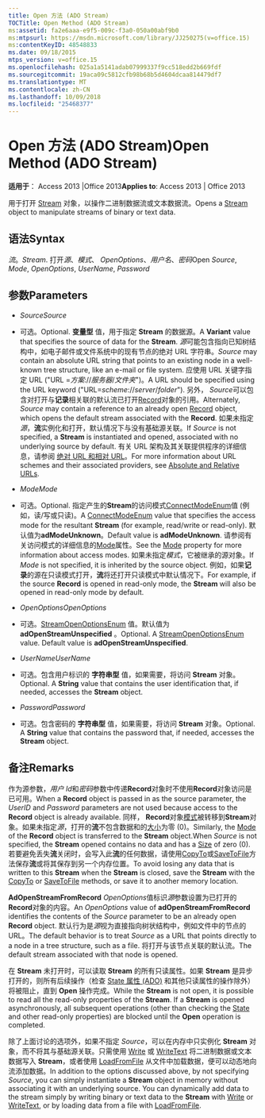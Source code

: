 ```yaml
---
title: Open 方法 (ADO Stream)
TOCTitle: Open Method (ADO Stream)
ms:assetid: fa2e6aaa-e9f5-009c-f3a0-050a00abf9b0
ms:mtpsurl: https://msdn.microsoft.com/library/JJ250275(v=office.15)
ms:contentKeyID: 48548833
ms.date: 09/18/2015
mtps_version: v=office.15
ms.openlocfilehash: 025a1a5141adab07999337f9cc518edd2b669fdf
ms.sourcegitcommit: 19aca09c5812cfb98b68b5d4604dcaa814479df7
ms.translationtype: MT
ms.contentlocale: zh-CN
ms.lasthandoff: 10/09/2018
ms.locfileid: "25468377"
---
```

# <a name="open-method-ado-stream"></a><span data-ttu-id="f55f4-102">Open 方法 (ADO Stream)</span><span class="sxs-lookup"><span data-stu-id="f55f4-102">Open Method (ADO Stream)</span></span>


<span data-ttu-id="f55f4-103">**适用于**： Access 2013 |Office 2013</span><span class="sxs-lookup"><span data-stu-id="f55f4-103">**Applies to**: Access 2013 | Office 2013</span></span>


<span data-ttu-id="f55f4-104">用于打开 [Stream](stream-object-ado.md) 对象，以操作二进制数据流或文本数据流。</span><span class="sxs-lookup"><span data-stu-id="f55f4-104">Opens a [Stream](stream-object-ado.md) object to manipulate streams of binary or text data.</span></span>

## <a name="syntax"></a><span data-ttu-id="f55f4-105">语法</span><span class="sxs-lookup"><span data-stu-id="f55f4-105">Syntax</span></span>

<span data-ttu-id="f55f4-106">*流*。</span><span class="sxs-lookup"><span data-stu-id="f55f4-106">*Stream*.</span></span> <span data-ttu-id="f55f4-107">打开*源*、*模式*、 *OpenOptions*、*用户名*、*密码*</span><span class="sxs-lookup"><span data-stu-id="f55f4-107">Open *Source*, *Mode*, *OpenOptions*, *UserName*, *Password*</span></span>

## <a name="parameters"></a><span data-ttu-id="f55f4-108">参数</span><span class="sxs-lookup"><span data-stu-id="f55f4-108">Parameters</span></span>

  - <span data-ttu-id="f55f4-109">*Source*</span><span class="sxs-lookup"><span data-stu-id="f55f4-109">*Source*</span></span>

  - <span data-ttu-id="f55f4-110">可选。</span><span class="sxs-lookup"><span data-stu-id="f55f4-110">Optional.</span></span> <span data-ttu-id="f55f4-111">**变量型** 值，用于指定 **Stream** 的数据源。</span><span class="sxs-lookup"><span data-stu-id="f55f4-111">A **Variant** value that specifies the source of data for the **Stream**.</span></span> <span data-ttu-id="f55f4-112">*源*可能包含指向已知树结构中，如电子邮件或文件系统中的现有节点的绝对 URL 字符串。</span><span class="sxs-lookup"><span data-stu-id="f55f4-112">*Source* may contain an absolute URL string that points to an existing node in a well-known tree structure, like an e-mail or file system.</span></span> <span data-ttu-id="f55f4-113">应使用 URL 关键字指定 URL ("URL =*方案*://*服务器*/*文件夹*")。</span><span class="sxs-lookup"><span data-stu-id="f55f4-113">A URL should be specified using the URL keyword ("URL=*scheme*://*server*/*folder*").</span></span> <span data-ttu-id="f55f4-114">另外， *Source*可以包含对打开与**记录**相关联的默认流已打开[Record](record-object-ado.md)对象的引用。</span><span class="sxs-lookup"><span data-stu-id="f55f4-114">Alternately, *Source* may contain a reference to an already open [Record](record-object-ado.md) object, which opens the default stream associated with the **Record**.</span></span> <span data-ttu-id="f55f4-115">如果未指定*源*，**流**实例化和打开，默认情况下与没有基础源关联。</span><span class="sxs-lookup"><span data-stu-id="f55f4-115">If *Source* is not specified, a **Stream** is instantiated and opened, associated with no underlying source by default.</span></span> <span data-ttu-id="f55f4-116">有关 URL 架构及其关联提供程序的详细信息，请参阅 [绝对 URL 和相对 URL](absolute-and-relative-urls.md)。</span><span class="sxs-lookup"><span data-stu-id="f55f4-116">For more information about URL schemes and their associated providers, see [Absolute and Relative URLs](absolute-and-relative-urls.md).</span></span>

  - <span data-ttu-id="f55f4-117">*Mode*</span><span class="sxs-lookup"><span data-stu-id="f55f4-117">*Mode*</span></span>

  - <span data-ttu-id="f55f4-118">可选。</span><span class="sxs-lookup"><span data-stu-id="f55f4-118">Optional.</span></span> <span data-ttu-id="f55f4-119">指定产生的**Stream**的访问模式[ConnectModeEnum](connectmodeenum.md)值 (例如，读/写或只读)。</span><span class="sxs-lookup"><span data-stu-id="f55f4-119">A [ConnectModeEnum](connectmodeenum.md) value that specifies the access mode for the resultant **Stream** (for example, read/write or read-only).</span></span> <span data-ttu-id="f55f4-120">默认值为**adModeUnknown**。</span><span class="sxs-lookup"><span data-stu-id="f55f4-120">Default value is **adModeUnknown**.</span></span> <span data-ttu-id="f55f4-121">请参阅有关访问模式的详细信息的[Mode](mode-property-ado.md)属性。</span><span class="sxs-lookup"><span data-stu-id="f55f4-121">See the [Mode](mode-property-ado.md) property for more information about access modes.</span></span> <span data-ttu-id="f55f4-122">如果未指定*模式*，它被继承的源对象。</span><span class="sxs-lookup"><span data-stu-id="f55f4-122">If *Mode* is not specified, it is inherited by the source object.</span></span> <span data-ttu-id="f55f4-123">例如，如果**记录**的源在只读模式打开，**流**将还打开只读模式中默认情况下。</span><span class="sxs-lookup"><span data-stu-id="f55f4-123">For example, if the source **Record** is opened in read-only mode, the **Stream** will also be opened in read-only mode by default.</span></span>

  - <span data-ttu-id="f55f4-124">*OpenOptions*</span><span class="sxs-lookup"><span data-stu-id="f55f4-124">*OpenOptions*</span></span>

  - <span data-ttu-id="f55f4-p104">可选。[StreamOpenOptionsEnum](streamopenoptionsenum.md) 值。默认值为 **adOpenStreamUnspecified** 。</span><span class="sxs-lookup"><span data-stu-id="f55f4-p104">Optional. A [StreamOpenOptionsEnum](streamopenoptionsenum.md) value. Default value is **adOpenStreamUnspecified**.</span></span>

  - <span data-ttu-id="f55f4-128">*UserName*</span><span class="sxs-lookup"><span data-stu-id="f55f4-128">*UserName*</span></span>

  - <span data-ttu-id="f55f4-p105">可选。包含用户标识的 **字符串型** 值，如果需要，将访问 **Stream** 对象。</span><span class="sxs-lookup"><span data-stu-id="f55f4-p105">Optional. A **String** value that contains the user identification that, if needed, accesses the **Stream** object.</span></span>

  - <span data-ttu-id="f55f4-131">*Password*</span><span class="sxs-lookup"><span data-stu-id="f55f4-131">*Password*</span></span>

  - <span data-ttu-id="f55f4-p106">可选。包含密码的 **字符串型** 值，如果需要，将访问 **Stream** 对象。</span><span class="sxs-lookup"><span data-stu-id="f55f4-p106">Optional. A **String** value that contains the password that, if needed, accesses the **Stream** object.</span></span>

## <a name="remarks"></a><span data-ttu-id="f55f4-134">备注</span><span class="sxs-lookup"><span data-stu-id="f55f4-134">Remarks</span></span>

<span data-ttu-id="f55f4-135">作为源参数，*用户 Id*和*密码*参数中传递**Record**对象时不使用**Record**对象访问是已可用。</span><span class="sxs-lookup"><span data-stu-id="f55f4-135">When a **Record** object is passed in as the source parameter, the *UserID* and *Password* parameters are not used because access to the **Record** object is already available.</span></span> <span data-ttu-id="f55f4-136">同样， **Record**对象[模式](mode-property-ado.md)被转移到**Stream**对象。如果未指定*源*，打开的**流**不包含数据和的[大小](https://msdn.microsoft.com/library/jj250128\(v=office.15\))为零 (0)。</span><span class="sxs-lookup"><span data-stu-id="f55f4-136">Similarly, the [Mode](mode-property-ado.md) of the **Record** object is transferred to the **Stream** object.When *Source* is not specified, the **Stream** opened contains no data and has a [Size](https://msdn.microsoft.com/library/jj250128\(v=office.15\)) of zero (0).</span></span> <span data-ttu-id="f55f4-137">若要避免丢失**流**关闭时，会写入此**流**的任何数据，请使用[CopyTo](copyto-method-ado.md)或[SaveToFile](savetofile-method-ado.md)方法保存**流**或将其保存到另一个内存位置。</span><span class="sxs-lookup"><span data-stu-id="f55f4-137">To avoid losing any data that is written to this **Stream** when the **Stream** is closed, save the **Stream** with the [CopyTo](copyto-method-ado.md) or [SaveToFile](savetofile-method-ado.md) methods, or save it to another memory location.</span></span>

<span data-ttu-id="f55f4-138">**AdOpenStreamFromRecord** *OpenOptions*值标识*源*参数设置为已打开的**Record**对象的内容。</span><span class="sxs-lookup"><span data-stu-id="f55f4-138">An *OpenOptions* value of **adOpenStreamFromRecord** identifies the contents of the *Source* parameter to be an already open **Record** object.</span></span> <span data-ttu-id="f55f4-139">默认行为是*源*视为直接指向树状结构中，例如文件中的节点的 URL。</span><span class="sxs-lookup"><span data-stu-id="f55f4-139">The default behavior is to treat *Source* as a URL that points directly to a node in a tree structure, such as a file.</span></span> <span data-ttu-id="f55f4-140">将打开与该节点关联的默认流。</span><span class="sxs-lookup"><span data-stu-id="f55f4-140">The default stream associated with that node is opened.</span></span>

<span data-ttu-id="f55f4-p109">在 **Stream** 未打开时，可以读取 **Stream** 的所有只读属性。如果 **Stream** 是异步打开的，则所有后续操作（检查 [State 属性 (ADO)](state-property-ado.md) 和其他只读属性的操作除外）将被阻止，直到 **Open** 操作完成。</span><span class="sxs-lookup"><span data-stu-id="f55f4-p109">While the **Stream** is not open, it is possible to read all the read-only properties of the **Stream**. If a **Stream** is opened asynchronously, all subsequent operations (other than checking the [State](state-property-ado.md) and other read-only properties) are blocked until the **Open** operation is completed.</span></span>

<span data-ttu-id="f55f4-p110">除了上面讨论的选项外，如果不指定 *Source*，可以在内存中只实例化 **Stream** 对象，而不将其与基础源关联。只需使用 [Write](write-method-ado.md) 或 [WriteText](writetext-method-ado.md) 将二进制数据或文本数据写入 **Stream**，或者使用 [LoadFromFile](loadfromfile-method-ado.md) 从文件中加载数据，便可以动态地向流添加数据。</span><span class="sxs-lookup"><span data-stu-id="f55f4-p110">In addition to the options discussed above, by not specifying *Source*, you can simply instantiate a **Stream** object in memory without associating it with an underlying source. You can dynamically add data to the stream simply by writing binary or text data to the **Stream** with [Write](write-method-ado.md) or [WriteText](writetext-method-ado.md), or by loading data from a file with [LoadFromFile](loadfromfile-method-ado.md).</span></span>

